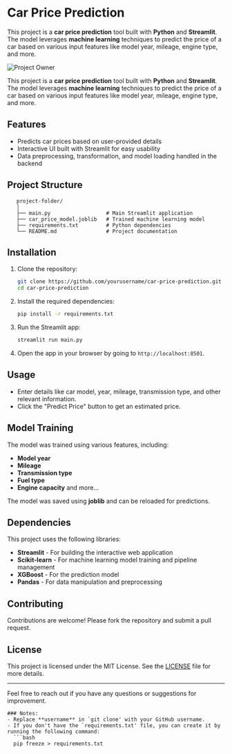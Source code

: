 # Car Price Prediction

This project is a **car price prediction** tool built with **Python** and **Streamlit**. The model leverages **machine learning** techniques to predict the price of a car based on various input features like model year, mileage, engine type, and more. 

![Project Owner](https://github.com/user-attachments/assets/5703ab83-1686-45f8-a91b-a282a83e9ab8)


This project is a **car price prediction** tool built with **Python** and **Streamlit**. The model leverages **machine learning** techniques to predict the price of a car based on various input features like model year, mileage, engine type, and more. 


## Features
- Predicts car prices based on user-provided details
- Interactive UI built with Streamlit for easy usability
- Data preprocessing, transformation, and model loading handled in the backend

## Project Structure
```
   project-folder/
   │
   ├── main.py                  # Main Streamlit application
   ├── car_price_model.joblib   # Trained machine learning model
   ├── requirements.txt         # Python dependencies
   └── README.md                # Project documentation
```

## Installation

1. Clone the repository:
   ```bash
   git clone https://github.com/yourusername/car-price-prediction.git
   cd car-price-prediction
   ```

2. Install the required dependencies:
   ```bash
   pip install -r requirements.txt
   ```

3. Run the Streamlit app:
   ```bash
   streamlit run main.py
   ```

4. Open the app in your browser by going to `http://localhost:8501`.

## Usage

- Enter details like car model, year, mileage, transmission type, and other relevant information.
- Click the "Predict Price" button to get an estimated price.

## Model Training
The model was trained using various features, including:
- **Model year**
- **Mileage**
- **Transmission type**
- **Fuel type**
- **Engine capacity** and more...

The model was saved using **joblib** and can be reloaded for predictions.

## Dependencies

This project uses the following libraries:
- **Streamlit** - For building the interactive web application
- **Scikit-learn** - For machine learning model training and pipeline management
- **XGBoost** - For the prediction model
- **Pandas** - For data manipulation and preprocessing

## Contributing

Contributions are welcome! Please fork the repository and submit a pull request.

## License

This project is licensed under the MIT License. See the [LICENSE](LICENSE) file for more details.

---

Feel free to reach out if you have any questions or suggestions for improvement.
```
### Notes:
- Replace **username** in `git clone' with your GitHub username.
- If you don't have the `requirements.txt' file, you can create it by running the following command:
  ```bash
  pip freeze > requirements.txt





